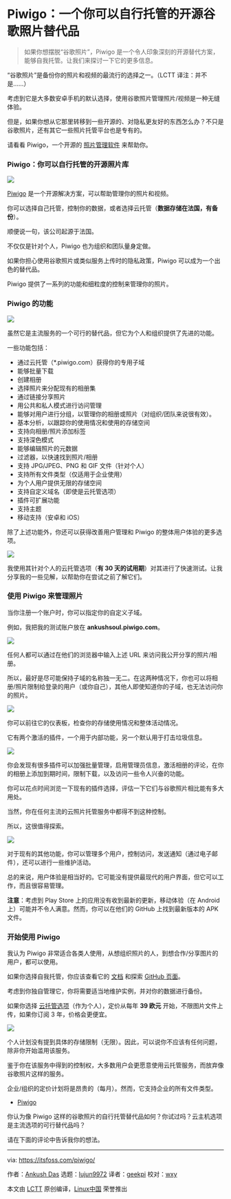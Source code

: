 [#]: subject: "Piwigo: An Open-Source Google Photos Alternative That You Can Self-Host"
[#]: via: "https://itsfoss.com/piwigo/"
[#]: author: "Ankush Das https://itsfoss.com/author/ankush/"
[#]: collector: "lujun9972"
[#]: translator: "geekpi"
[#]: reviewer: "wxy"
[#]: publisher: "wxy"
[#]: url: "https://linux.cn/article-14389-1.html"

Piwigo：一个你可以自行托管的开源谷歌照片替代品
======

> 如果你想摆脱“谷歌照片”，Piwigo 是一个令人印象深刻的开源替代方案，能够自我托管。让我们来探讨一下它的更多信息。

“谷歌照片”是备份你的照片和视频的最流行的选择之一。（LCTT 译注：并不是……）

考虑到它是大多数安卓手机的默认选择，使用谷歌照片管理照片/视频是一种无缝体验。

但是，如果你想从它那里转移到一些开源的、对隐私更友好的东西怎么办？不只是谷歌照片，还有其它一些照片托管平台也是专有的。

请看看 Piwigo，一个开源的 [照片管理软件][1] 来帮助你。

### Piwigo：你可以自行托管的开源照片库

![][2]

[Piwigo][3] 是一个开源解决方案，可以帮助管理你的照片和视频。

你可以选择自己托管，控制你的数据，或者选择云托管（**数据存储在法国，有备份**）。

顺便说一句，该公司起源于法国。

不仅仅是针对个人，Piwigo 也为组织和团队量身定做。

如果你担心使用谷歌照片或类似服务上传时的隐私政策，Piwigo 可以成为一个出色的替代品。

Piwigo 提供了一系列的功能和细粒度的控制来管理你的照片。

### Piwigo 的功能

![][4]

虽然它是主流服务的一个可行的替代品，但它为个人和组织提供了先进的功能。

一些功能包括：

  * 通过云托管（\*.piwigo.com）获得你的专用子域
  * 能够批量下载
  * 创建相册
  * 选择照片来分配现有的相册集
  * 通过链接分享照片
  * 用公共和私人模式进行访问管理
  * 能够对用户进行分组，以管理你的相册或照片（对组织/团队来说很有效）。
  * 基本分析，以跟踪你的使用情况和使用的存储空间
  * 支持向相册/照片添加标签
  * 支持深色模式
  * 能够编辑照片的元数据
  * 过滤器，以快速找到照片/相册
  * 支持 JPG/JPEG、PNG 和 GIF 文件（针对个人）
  * 支持所有文件类型（仅适用于企业使用）
  * 为个人用户提供无限的存储空间
  * 支持自定义域名（即使是云托管选项）
  * 插件可扩展功能
  * 支持主题
  * 移动支持（安卓和 iOS）

除了上述功能外，你还可以获得改善用户管理和 Piwigo 的整体用户体验的更多选项。

![][5]

我使用其针对个人的云托管选项（**有 30 天的试用期**）对其进行了快速测试。让我分享我的一些见解，以帮助你在尝试之前了解它们。

### 使用 Piwigo 来管理照片

当你注册一个账户时，你可以指定你的自定义子域。

例如，我把我的测试账户放在 **ankushsoul.piwigo.com**。

![][6]

任何人都可以通过在他们的浏览器中输入上述 URL 来访问我公开分享的照片/相册。

所以，最好是尽可能保持子域的名称独一无二。在这两种情况下，你也可以将相册/照片限制给登录的用户（或你自己），其他人即使知道你的子域，也无法访问你的照片。

![][7]

你可以前往它的仪表板，检查你的存储使用情况和整体活动情况。

它有两个激活的插件，一个用于内部功能，另一个默认用于打击垃圾信息。

![][8]

你会发现有很多插件可以加强批量管理，启用管理员信息，激活相册的评论，在你的相册上添加到期时间，限制下载，以及访问一些令人兴奋的功能。

你可以花点时间浏览一下现有的插件选择，评估一下它们与谷歌照片相比能有多大用处。

当然，你在任何主流的云照片托管服务中都得不到这种控制。

所以，这很值得探索。

![][9]

对于现有的其他功能，你可以管理多个用户，控制访问，发送通知（通过电子邮件），还可以进行一些维护活动。

总的来说，用户体验是相当好的。它可能没有提供最现代的用户界面，但它可以工作，而且很容易管理。

**注意**：考虑到 Play Store 上的应用没有收到最新的更新，移动体验（在 Android 上）可能并不令人满意。然而，你可以在他们的 GitHub 上找到最新版本的 APK 文件。

### 开始使用 Piwigo

我认为 Piwigo 非常适合各类人使用，从想组织照片的人，到想合作/分享图片的用户，都可以使用。

如果你选择自我托管，你应该查看它的 [文档][10] 和探索 [GitHub 页面][11]。

考虑到你独自管理它，你将需要适当地维护实例，并对你的数据进行备份。

如果你选择 [云托管选项][12]（作为个人），定价从每年 **39 欧元** 开始，不限图片文件上传，如果你订阅 3 年，价格会更便宜。

![][13]

个人计划没有提到具体的存储限制（无限）。因此，可以说你不应该有任何问题，除非你开始滥用该服务。

鉴于你在该服务中得到的控制权，大多数用户会更愿意使用云托管服务，而放弃像谷歌照片这样的服务。

企业/组织的定价计划将是昂贵的（每月）。然而，它支持企业的所有文件类型。

- [Piwigo][3]

你认为像 Piwigo 这样的谷歌照片的自行托管替代品如何？你试过吗？云主机选项是主流选项的可行替代品吗？

请在下面的评论中告诉我你的想法。

--------------------------------------------------------------------------------

via: https://itsfoss.com/piwigo/

作者：[Ankush Das][a]
选题：[lujun9972][b]
译者：[geekpi](https://github.com/geekpi)
校对：[wxy](https://github.com/wxy)

本文由 [LCTT](https://github.com/LCTT/TranslateProject) 原创编译，[Linux中国](https://linux.cn/) 荣誉推出

[a]: https://itsfoss.com/author/ankush/
[b]: https://github.com/lujun9972
[1]: https://itsfoss.com/linux-photo-management-software/
[2]: https://i0.wp.com/itsfoss.com/wp-content/uploads/2022/03/piwigo-feature.jpg?resize=800%2C424&ssl=1
[3]: https://piwigo.com/
[4]: https://i0.wp.com/itsfoss.com/wp-content/uploads/2022/03/piwigo-album-edit.png?resize=800%2C451&ssl=1
[5]: https://i0.wp.com/itsfoss.com/wp-content/uploads/2022/03/piwigo-upload.png?resize=800%2C665&ssl=1
[6]: https://i0.wp.com/itsfoss.com/wp-content/uploads/2022/03/piwigo-sign-up.png?resize=800%2C646&ssl=1
[7]: https://i0.wp.com/itsfoss.com/wp-content/uploads/2022/03/piwigo-dashboard.png?resize=800%2C435&ssl=1
[8]: https://i0.wp.com/itsfoss.com/wp-content/uploads/2022/03/piwigo-plugins.png?resize=800%2C499&ssl=1
[9]: https://i0.wp.com/itsfoss.com/wp-content/uploads/2022/03/piwigo-config.png?resize=800%2C632&ssl=1
[10]: https://piwigo.org/doc/doku.php
[11]: https://github.com/Piwigo
[12]: https://piwigo.com/pricing
[13]: https://i0.wp.com/itsfoss.com/wp-content/uploads/2022/03/piwigo-pricing.png?resize=800%2C509&ssl=1